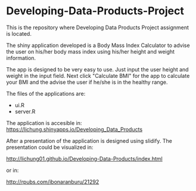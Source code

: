 Developing-Data-Products-Project
================================

This is the repository where Developing Data Products Project assignment is located.

The shiny application developed is a Body Mass Index Calculator to advise the user on his/her body mass index using his/her height and weight information.

The app is designed to be very easy to use. Just input the user height and weight in the input field. Next click "Calculate BMI" for the app to calculate your BMI and the advise the user if he/she is in the healthy range.

The files of the applications are:
* ui.R
* server.R

The application is accesible in: https://lichung.shinyapps.io/Developing_Data_Products

After a presentation of the application is designed using slidify. The presentation could be visualized in:

http://lichung01.github.io/Developing-Data-Products/index.html

or in:

http://rpubs.com/ibonaranburu/21292
